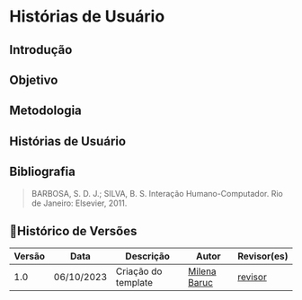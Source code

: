# Histórias de Usuário

## Introdução

## Objetivo

## Metodologia

## Histórias de Usuário

## Bibliografia

> BARBOSA, S. D. J.; SILVA, B. S. Interação Humano-Computador. Rio de Janeiro: Elsevier, 2011.

## 📑Histórico de Versões

| Versão |    Data    |      Descrição      |       Autor     | Revisor(es)  |
| ------ | ---------- | ------------------- | --------------- | ------------ |
| 1.0    | 06/10/2023 | Criação do template | [Milena Baruc](https://github.com/LimirioGuimaraes) |[revisor](https://github.com/) |
